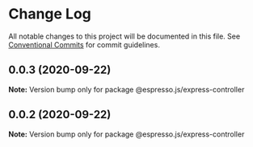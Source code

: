 # Change Log

All notable changes to this project will be documented in this file.
See [Conventional Commits](https://conventionalcommits.org) for commit guidelines.

## 0.0.3 (2020-09-22)

**Note:** Version bump only for package @espresso.js/express-controller





## 0.0.2 (2020-09-22)

**Note:** Version bump only for package @espresso.js/express-controller
